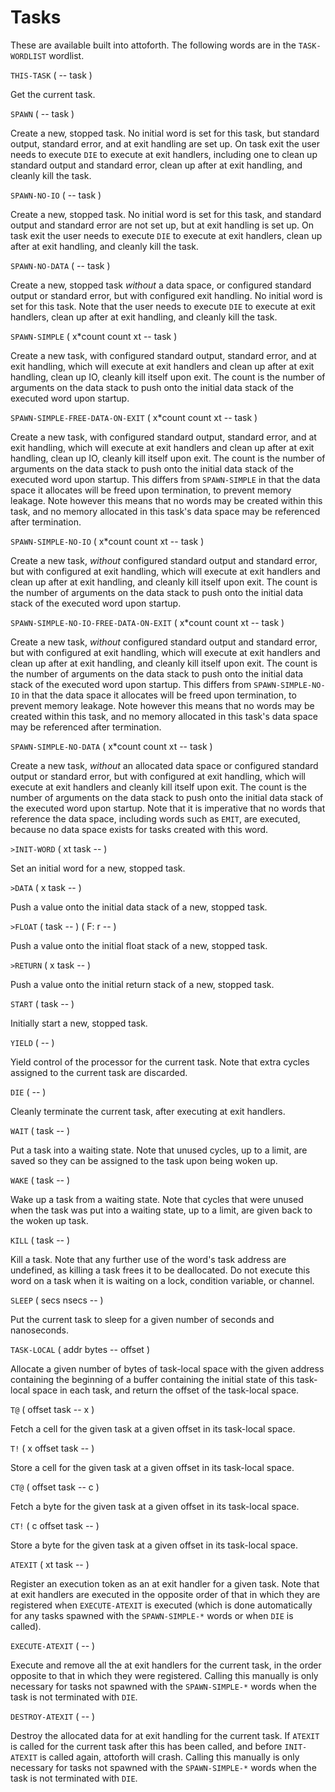 # Tasks

These are available built into attoforth. The following words are in the `TASK-WORDLIST` wordlist.

`THIS-TASK` ( -- task )

Get the current task.

`SPAWN` ( -- task )

Create a new, stopped task. No initial word is set for this task, but standard output, standard error, and at exit handling are set up. On task exit the user needs to execute `DIE` to execute at exit handlers, including one to clean up standard output and standard error, clean up after at exit handling, and cleanly kill the task.

`SPAWN-NO-IO` ( -- task )

Create a new, stopped task. No initial word is set for this task, and standard output and standard error are not set up, but at exit handling is set up. On task exit the user needs to execute `DIE` to execute at exit handlers, clean up after at exit handling, and cleanly kill the task.

`SPAWN-NO-DATA` ( -- task )

Create a new, stopped task *without* a data space, or configured standard output or standard error, but with configured exit handling. No initial word is set for this task. Note that the user needs to execute `DIE` to execute at exit handlers, clean up after at exit handling, and cleanly kill the task.

`SPAWN-SIMPLE` ( x\*count count xt -- task )

Create a new task, with configured standard output, standard error, and at exit handling, which will execute at exit handlers and clean up after at exit handling, clean up IO, cleanly kill itself upon exit. The count is the number of arguments on the data stack to push onto the initial data stack of the executed word upon startup.

`SPAWN-SIMPLE-FREE-DATA-ON-EXIT` ( x\*count count xt -- task )

Create a new task, with configured standard output, standard error, and at exit handling, which will execute at exit handlers and clean up after at exit handling, clean up IO, cleanly kill itself upon exit. The count is the number of arguments on the data stack to push onto the initial data stack of the executed word upon startup. This differs from `SPAWN-SIMPLE` in that the data space it allocates will be freed upon termination, to prevent memory leakage. Note however this means that no words may be created within this task, and no memory allocated in this task's data space may be referenced after termination.

`SPAWN-SIMPLE-NO-IO` ( x\*count count xt -- task )

Create a new task, *without* configured standard output and standard error, but with configured at exit handling, which will execute at exit handlers and clean up after at exit handling, and cleanly kill itself upon exit. The count is the number of arguments on the data stack to push onto the initial data stack of the executed word upon startup.

`SPAWN-SIMPLE-NO-IO-FREE-DATA-ON-EXIT` ( x\*count count xt -- task )

Create a new task, *without* configured standard output and standard error, but with configured at exit handling, which will execute at exit handlers and clean up after at exit handling, and cleanly kill itself upon exit. The count is the number of arguments on the data stack to push onto the initial data stack of the executed word upon startup. This differs from `SPAWN-SIMPLE-NO-IO` in that the data space it allocates will be freed upon termination, to prevent memory leakage. Note however this means that no words may be created within this task, and no memory allocated in this task's data space may be referenced after termination.

`SPAWN-SIMPLE-NO-DATA` ( x\*count count xt -- task )

Create a new task, *without* an allocated data space or configured standard output or standard error, but with configured at exit handling, which will execute at exit handlers and cleanly kill itself upon exit. The count is the number of arguments on the data stack to push onto the initial data stack of the executed word upon startup. Note that it is imperative that no words that reference the data space, including words such as `EMIT`, are executed, because no data space exists for tasks created with this word.

`>INIT-WORD` ( xt task -- )

Set an initial word for a new, stopped task.

`>DATA` ( x task -- )

Push a value onto the initial data stack of a new, stopped task.

`>FLOAT` ( task -- ) ( F: r -- )

Push a value onto the initial float stack of a new, stopped task.

`>RETURN` ( x task -- )

Push a value onto the initial return stack of a new, stopped task.

`START` ( task -- )

Initially start a new, stopped task.

`YIELD` ( -- )

Yield control of the processor for the current task. Note that extra cycles assigned to the current task are discarded.

`DIE` ( -- )

Cleanly terminate the current task, after executing at exit handlers.

`WAIT` ( task -- )

Put a task into a waiting state. Note that unused cycles, up to a limit, are saved so they can be assigned to the task upon being woken up.

`WAKE` ( task -- )

Wake up a task from a waiting state. Note that cycles that were unused when the task was put into a waiting state, up to a limit, are given back to the woken up task.

`KILL` ( task -- )

Kill a task. Note that any further use of the word's task address are undefined, as killing a task frees it to be deallocated. Do not execute this word on a task when it is waiting on a lock, condition variable, or channel.

`SLEEP` ( secs nsecs -- )

Put the current task to sleep for a given number of seconds and nanoseconds.

`TASK-LOCAL` ( addr bytes -- offset )

Allocate a given number of bytes of task-local space with the given address containing the beginning of a buffer containing the initial state of this task-local space in each task, and return the offset of the task-local space.

`T@` ( offset task -- x )

Fetch a cell for the given task at a given offset in its task-local space.

`T!` ( x offset task -- )

Store a cell for the given task at a given offset in its task-local space.

`CT@` ( offset task -- c )

Fetch a byte for the given task at a given offset in its task-local space.

`CT!` ( c offset task -- )

Store a byte for the given task at a given offset in its task-local space.

`ATEXIT` ( xt task -- )

Register an execution token as an at exit handler for a given task. Note that at exit handlers are executed in the opposite order of that in which they are registered when `EXECUTE-ATEXIT` is executed (which is done automatically for any tasks spawned with the `SPAWN-SIMPLE-*` words or when `DIE` is called).

`EXECUTE-ATEXIT` ( -- )

Execute and remove all the at exit handlers for the current task, in the order opposite to that in which they were registered. Calling this manually is only necessary for tasks not spawned with the `SPAWN-SIMPLE-*` words when the task is not terminated with `DIE`.

`DESTROY-ATEXIT` ( -- )

Destroy the allocated data for at exit handling for the current task. If `ATEXIT` is called for the current task after this has been called, and before `INIT-ATEXIT` is called again, attoforth will crash. Calling this manually is only necessary for tasks not spawned with the `SPAWN-SIMPLE-*` words when the task is not terminated with `DIE`.